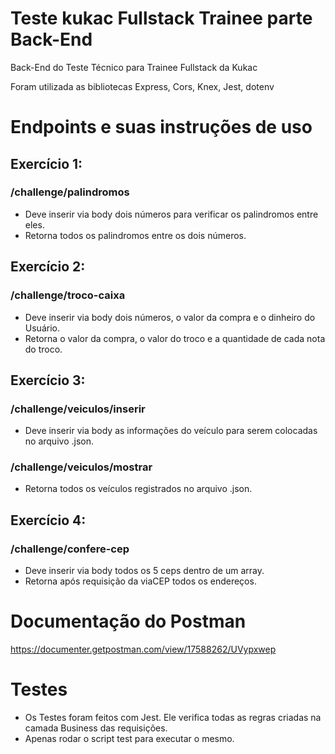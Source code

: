 # Teste kukac Fullstack Trainee parte Back-End
Back-End do Teste Técnico para Trainee Fullstack da Kukac

Foram utilizada as bibliotecas Express, Cors, Knex, Jest, dotenv

# Endpoints e suas instruções de uso
## Exercício 1: 
### /challenge/palindromos

 - Deve inserir via body dois números para verificar os palindromos entre eles.
 - Retorna todos os palindromos entre os dois números.


## Exercício 2: 
### /challenge/troco-caixa

- Deve inserir via body dois números, o valor da compra e o dinheiro do Usuário.
- Retorna o valor da compra, o valor do troco e a quantidade de cada nota do troco.


## Exercício 3: 
### /challenge/veiculos/inserir

- Deve inserir via body as informações do veículo para serem colocadas no arquivo .json.


### /challenge/veiculos/mostrar

- Retorna todos os veículos registrados no arquivo .json.

## Exercício 4:
### /challenge/confere-cep

- Deve inserir via body todos os 5 ceps dentro de um array.
- Retorna após requisição da viaCEP todos os endereços.

# Documentação do Postman

https://documenter.getpostman.com/view/17588262/UVypxwep

# Testes

- Os Testes foram feitos com Jest. Ele verifica todas as regras criadas na camada Business das requisições.
- Apenas rodar o script test para executar o mesmo. 
